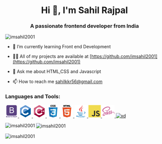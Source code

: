 <h1 align="center">Hi 👋, I'm Sahil Rajpal</h1>
<h3 align="center">A passionate frontend developer from India</h3>

<p align="left"> <img src="https://komarev.com/ghpvc/?username=imsahil2001&label=Profile%20views&color=0e75b6&style=flat" alt="imsahil2001" /> </p>

- 🌱 I’m currently learning Front end Development

- 👨‍💻 All of my projects are available at [https://github.com/imsahil2001](https://github.com/imsahil2001)

- 💬 Ask me about HTML,CSS and Javascript

- 📫 How to reach me [sahilkkr56@gmail.com](sahil)


<h3 align="left">Languages and Tools:</h3>
<p align="left"> <a href="https://getbootstrap.com" target="_blank"> <img src="https://raw.githubusercontent.com/devicons/devicon/master/icons/bootstrap/bootstrap-plain-wordmark.svg" alt="bootstrap" width="40" height="40"/> </a> <a href="https://www.cprogramming.com/" target="_blank"> <img src="https://raw.githubusercontent.com/devicons/devicon/master/icons/c/c-original.svg" alt="c" width="40" height="40"/> </a> <a href="https://www.w3schools.com/cpp/" target="_blank"> <img src="https://raw.githubusercontent.com/devicons/devicon/master/icons/cplusplus/cplusplus-original.svg" alt="cplusplus" width="40" height="40"/> </a> <a href="https://www.w3schools.com/css/" target="_blank"> <img src="https://raw.githubusercontent.com/devicons/devicon/master/icons/css3/css3-original-wordmark.svg" alt="css3" width="40" height="40"/> </a> <a href="https://www.w3.org/html/" target="_blank"> <img src="https://raw.githubusercontent.com/devicons/devicon/master/icons/html5/html5-original-wordmark.svg" alt="html5" width="40" height="40"/> </a> <a href="https://www.java.com" target="_blank"> <img src="https://raw.githubusercontent.com/devicons/devicon/master/icons/java/java-original.svg" alt="java" width="40" height="40"/> </a> <a href="https://developer.mozilla.org/en-US/docs/Web/JavaScript" target="_blank"> <img src="https://raw.githubusercontent.com/devicons/devicon/master/icons/javascript/javascript-original.svg" alt="javascript" width="40" height="40"/> </a> <a href="https://sass-lang.com" target="_blank"> <img src="https://raw.githubusercontent.com/devicons/devicon/master/icons/sass/sass-original.svg" alt="sass" width="40" height="40"/> </a> <a href="https://www.adobe.com/products/xd.html" target="_blank"> <img src="https://cdn.worldvectorlogo.com/logos/adobe-xd.svg" alt="xd" width="40" height="40"/> </a> </p>

<p><img align="left" src="https://github-readme-stats.vercel.app/api/top-langs?username=imsahil2001&show_icons=true&locale=en&layout=compact" alt="imsahil2001" /></p>

<p>&nbsp;<img align="center" src="https://github-readme-stats.vercel.app/api?username=imsahil2001&show_icons=true&locale=en" alt="imsahil2001" /></p>

<p><img align="center" src="https://github-readme-streak-stats.herokuapp.com/?user=imsahil2001&" alt="imsahil2001" /></p>
